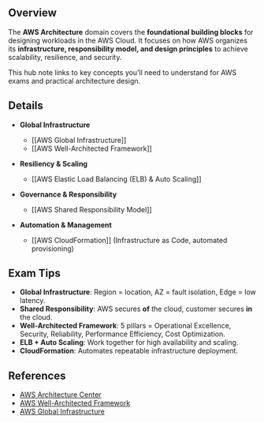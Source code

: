 ## **Overview**
The **AWS Architecture** domain covers the **foundational building blocks** for designing workloads in the AWS Cloud. It focuses on how AWS organizes its **infrastructure, responsibility model, and design principles** to achieve scalability, resilience, and security.  

This hub note links to key concepts you’ll need to understand for AWS exams and practical architecture design.

## **Details**
- **Global Infrastructure**
	- [[AWS Global Infrastructure]]
	- [[AWS Well-Architected Framework]]

- **Resiliency & Scaling**
	- [[AWS Elastic Load Balancing (ELB) & Auto Scaling]]

- **Governance & Responsibility**
	- [[AWS Shared Responsibility Model]]

- **Automation & Management**
	- [[AWS CloudFormation]] (Infrastructure as Code, automated provisioning)

## **Exam Tips**
- **Global Infrastructure**: Region = location, AZ = fault isolation, Edge = low latency.  
- **Shared Responsibility**: AWS secures **of** the cloud, customer secures **in** the cloud.  
- **Well-Architected Framework**: 5 pillars = Operational Excellence, Security, Reliability, Performance Efficiency, Cost Optimization.  
- **ELB + Auto Scaling**: Work together for high availability and scaling.  
- **CloudFormation**: Automates repeatable infrastructure deployment.  

## **References**
- [AWS Architecture Center](https://aws.amazon.com/architecture/)
- [AWS Well-Architected Framework](https://aws.amazon.com/architecture/well-architected/)
- [AWS Global Infrastructure](https://aws.amazon.com/about-aws/global-infrastructure/)
